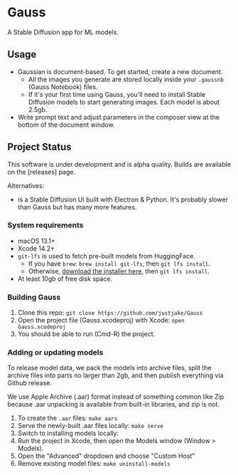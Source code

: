 # Gauss 
 
A Stable Diffusion app for ML models.

## Usage

- Gaussian is document-based. To get started, create a new document.
  - All the images you generate are stored locally inside your `.gaussnb` (Gauss Notebook) files.
  - If it's your first time using Gauss, you'll need to install Stable Diffusion models to start generating images. Each model is about 2.5gb.
- Write prompt text and adjust parameters in the composer view at the bottom of the document window.


## Project Status

This software is under development and is alpha quality. Builds are available on the [releases] page.

Alternatives:

- is a Stable Diffusion UI built with Electron & Python. It's probably slower than Gauss but has many more features.

### System requirements

- macOS 13.1+
- Xcode 14.2+
- `git-lfs` is used to fetch pre-built models from HuggingFace.
  - If you have `brew`: `brew install git-lfs`, then `git lfs install`.
  - Otherwise, [download the installer here](https://git-lfs.com/), then `git lfs install`.
- At least 10gb of free disk space.

### Building Gauss

1. Clone this repo: `git clone https://github.com/justjake/Gauss`
1. Open the project file (Gauss.xcodeproj) with Xcode: `open Gauss.xcodeproj`
1. You should be able to run (Cmd-R) the project.


### Adding or updating models

To release model data, we pack the models into archive files, split the archive files into parts no larger than 2gb, and then publish everything via Github release.

We use Apple Archive (.aar) format instead of something common like Zip because .aar unpacking is available from built-in libraries, and zip is not.

1. To create the `.aar` files: `make aars`
1. Serve the newly-built .aar files locally: `make serve`
1. Switch to installing models locally:
1. Run the project in Xcode, then open the Models window (Window > Models).
1. Open the "Advanced" dropdown and choose "Custom Host"
1. Remove existing model files: `make uninstall-models`
